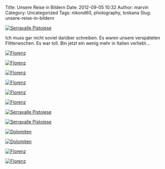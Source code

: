 Title: Unsere Reise in Bildern
Date: 2012-09-05 10:32
Author: marvin
Category: Uncategorized
Tags: nikond60, photography, toskana
Slug: unsere-reise-in-bildern

[![Serravalle
Pistoiese](http://farm9.staticflickr.com/8436/7920397010_d38632155a_c.jpg)](http://www.flickr.com/photos/marvinxsteadfast/7920397010/ "Serravalle Pistoiese by marvinxsteadfast, on Flickr, via Patr")

Ich muss gar nicht soviel darüber schreiben. Es waren unsere verspäteten
Flitterwochen. Es war toll. Bin jetzt ein wenig mehr in Italien
verliebt...

[![Florenz](http://farm9.staticflickr.com/8030/7912600878_b5201f4eb2_c.jpg)](http://www.flickr.com/photos/marvinxsteadfast/7912600878/ "Florenz by marvinxsteadfast, on Flickr, via Patr")

[![Florenz](http://farm9.staticflickr.com/8303/7920705278_3de52fa515_c.jpg)](http://www.flickr.com/photos/marvinxsteadfast/7920705278/ "Florenz by marvinxsteadfast, on Flickr, via Patr")

[![Florenz](http://farm9.staticflickr.com/8298/7912599764_555f799664_c.jpg)](http://www.flickr.com/photos/marvinxsteadfast/7912599764/ "Florenz by marvinxsteadfast, on Flickr, via Patr")

[![Florenz](http://farm9.staticflickr.com/8441/7912596422_b93e06154c_c.jpg)](http://www.flickr.com/photos/marvinxsteadfast/7912596422/ "Florenz by marvinxsteadfast, on Flickr, via Patr")

[![Florenz](http://farm9.staticflickr.com/8037/7912595140_35231f1fdd_c.jpg)](http://www.flickr.com/photos/marvinxsteadfast/7912595140/ "Florenz by marvinxsteadfast, on Flickr, via Patr")

[![Florenz](http://farm9.staticflickr.com/8029/7912593124_f6196bc5eb_c.jpg)](http://www.flickr.com/photos/marvinxsteadfast/7912593124/ "Florenz by marvinxsteadfast, on Flickr, via Patr")

[![Serravalle Pistoiese](http://farm9.staticflickr.com/8182/7920398426_a6e133a86b_c.jpg)](http://www.flickr.com/photos/marvinxsteadfast/7920398426/ "Serravalle Pistoiese by marvinxsteadfast, on Flickr, via Patr")

[![Serravalle Pistoiese](http://farm9.staticflickr.com/8303/7920399360_70405afc5b_c.jpg)](http://www.flickr.com/photos/marvinxsteadfast/7920399360/ "Serravalle Pistoiese by marvinxsteadfast, on Flickr, via Patr")

[![Dolomiten](http://farm9.staticflickr.com/8305/7920395862_dae4e37a65_c.jpg)](http://www.flickr.com/photos/marvinxsteadfast/7920395862/ "Dolomiten by marvinxsteadfast, on Flickr, via Patr")

[![Dolomiten](http://farm9.staticflickr.com/8173/7935660972_3f36ce9f7c_c.jpg)](http://www.flickr.com/photos/marvinxsteadfast/7935660972/ "Dolomiten by marvinxsteadfast, on Flickr, via Patr")

[![Florenz](http://farm9.staticflickr.com/8177/7935660442_60ef5d498d_c.jpg)](http://www.flickr.com/photos/marvinxsteadfast/7935660442/ "Florenz by marvinxsteadfast, on Flickr, via Patr")

[![Florenz](http://farm9.staticflickr.com/8040/7935659512_bb2f226d44_c.jpg)](http://www.flickr.com/photos/marvinxsteadfast/7935659512/ "Florenz by marvinxsteadfast, on Flickr, via Patr")

